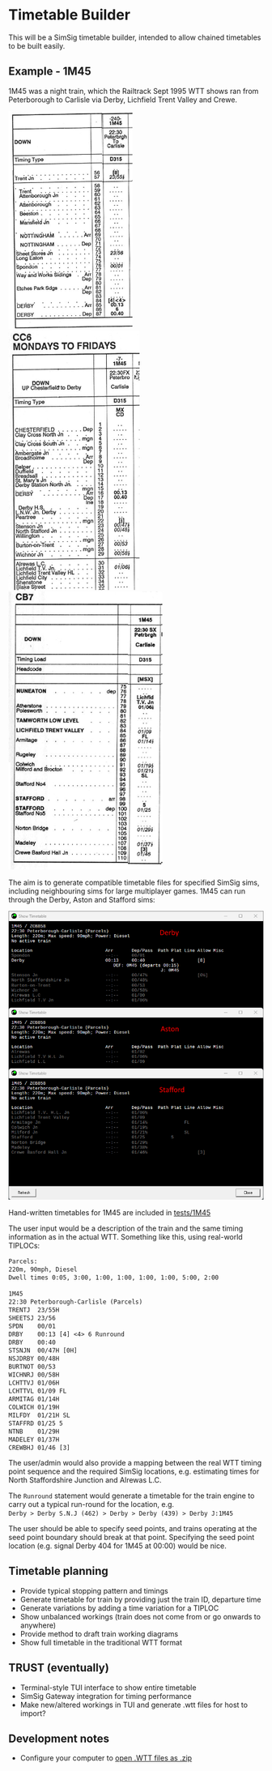 # Timetable Builder

This will be a SimSig timetable builder, intended to allow chained timetables
to be built easily.

## Example - 1M45

1M45 was a night train, which the Railtrack Sept 1995 WTT shows ran from
Peterborough to Carlisle via Derby, Lichfield Trent Valley and Crewe.

![Trent Jn 23/55H to Derby 00:13](img/1M45%20-%20Derby.png "1M45 timetable before Derby")
![Derby 00:40 to Lichfield TV Jn 01/06H](img/1M45%20Derby-LTV.png "1M45 timetable Derby-LTV")
![Lichfield TV Jn 01/06H to Crewe Basford Hall Jn 01/46](img/1M45%20LTV-Crewe.png "1M45 timetable LTV-Crewe")

The aim is to generate compatible timetable files for specified SimSig sims,
including neighbouring sims for large multiplayer games. 1M45 can run through
the Derby, Aston and Stafford sims:

![Hand-written 1M45 timetables in each sim](img/1M45%20SimSig%20timetables.png "Popup timetables for 1M45 in each sim")

Hand-written timetables for 1M45 are included in [tests/1M45](tests/1M45)

The user input would be a description of the train and the same timing
information as in the actual WTT. Something like this, using real-world TIPLOCs:

```
Parcels:
220m, 90mph, Diesel
Dwell times 0:05, 3:00, 1:00, 1:00, 1:00, 1:00, 5:00, 2:00

1M45
22:30 Peterborough-Carlisle (Parcels)
TRENTJ  23/55H
SHEETSJ 23/56
SPDN    00/01
DRBY    00:13 [4] <4> 6 Runround
DRBY    00:40
STSNJN  00/47H [0H]
NSJDRBY 00/48H
BURTNOT 00/53
WICHNRJ 00/58H
LCHTTVJ 01/06H
LCHTTVL 01/09 FL
ARMITAG 01/14H
COLWICH 01/19H
MILFDY  01/21H SL
STAFFRD 01/25 5
NTNB    01/29H
MADELEY 01/37H
CREWBHJ 01/46 [3]
```

The user/admin would also provide a mapping between the real WTT timing point
sequence and the required SimSig locations, e.g. estimating times for North
Staffordshire Junction and Alrewas L.C.

The `Runround` statement would generate a timetable for the train engine to
carry out a typical run-round for the location, e.g.  
`Derby > Derby S.N.J (462) > Derby > Derby (439) > Derby J:1M45`

The user should be able to specify seed points, and trains operating at the
seed point boundary should break at that point. Specifying the seed point
location (e.g. signal Derby 404 for 1M45 at 00:00) would be nice.

## Timetable planning

- Provide typical stopping pattern and timings
- Generate timetable for train by providing just the train ID, departure time
- Generate variations by adding a time variation for a TIPLOC
- Show unbalanced workings (train does not come from or go onwards to anywhere)
- Provide method to draft train working diagrams
- Show full timetable in the traditional WTT format

## TRUST (eventually)

- Terminal-style TUI interface to show entire timetable
- SimSig Gateway integration for timing performance
- Make new/altered workings in TUI and generate .wtt files for host to import?

## Development notes

- Configure your computer to [open .WTT files as .zip](https://superuser.com/a/1858317/677515)